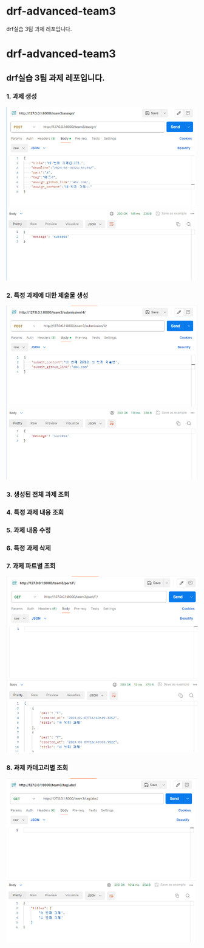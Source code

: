 # drf-advanced-team3
drf실습 3팀 과제 레포입니다.
# drf-advanced-team3
drf실습 3팀 과제 레포입니다.
---

### 1. 과제 생성
![과제생성](./image/func_1.png)

### 2. 특정 과제에 대한 제출물 생성
![제출물생성](./image/func_2.png)

### 3. 생성된 전체 과제 조회

### 4. 특정 과제 내용 조회

### 5. 과제 내용 수정

### 6. 특정 과제 삭제

### 7. 과제 파트별 조회
![과제_파트](./image/func_7.png)

### 8. 과제 카테고리별 조회
![과제_카테고리](./image/func_8.png)
